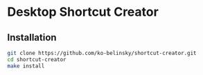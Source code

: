# Desktop Shortcut Creator

## Installation
```bash
git clone https://github.com/ko-belinsky/shortcut-creator.git
cd shortcut-creator
make install
